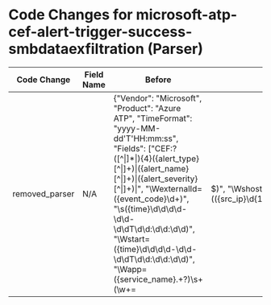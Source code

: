 # Code Changes for microsoft-atp-cef-alert-trigger-success-smbdataexfiltration (Parser)

| Code Change | Field Name | Before | After |
|-------------|------------|--------|-------|
| removed_parser | N/A | {"Vendor": "Microsoft", "Product": "Azure ATP", "TimeFormat": "yyyy-MM-dd'T'HH:mm:ss", "Fields": ["CEF:?([^\|]*\|){4}({alert_type}[^\|]+)\|({alert_name}[^\|]+)\|({alert_severity}[^\|]+)\|", "\WexternalId=({event_code}\d+)", "\s({time}\d\d\d\d-\d\d-\d\dT\d\d:\d\d:\d\d)", "\Wstart=({time}\d\d\d\d-\d\d-\d\dT\d\d:\d\d:\d\d)", "\Wapp=({service_name}.+?)\s+(\w+=|$)", "\Wshost=(({src_ip}\d{1,3}.\d{1,3}.\d{1,3}.\d{1,3})|({src_host}[\w\-.]+))", "\Wmsg=({additional_info}.+?)\s+(\w+=|$)", "\Wcs1=({url}.+?)\s+(\w+=|$).+?cs1Label=url", "\Wcs1Label=url.*?\Wcs1=({url}.+?)\s+(\w+=|$)", "\Wsuser=({user}[\w\.\-\!\#\^\~]{1,40}\$?)\s", "\Wcs2=({incident_status}[^\s]+)"], "Name": "microsoft-atp-cef-alert-trigger-success-smbdataexfiltration", "ParserVersion": "v1.0.0", "Conditions": ["CEF", "|Microsoft|Azure ATP|", "|SmbDataExfiltrationSecurityAlert|"]} | N/A |